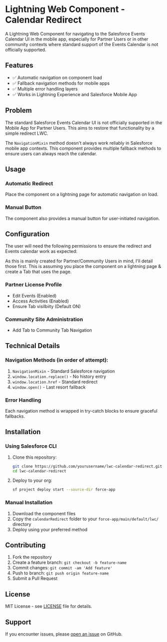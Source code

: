 # Lightning Web Component - Calendar Redirect

A Lightning Web Component for navigating to the Salesforce Events Calendar UI in the mobile app, especially for Partner Users or in other community contexts where standard support of the Events Calendar is not officially supported.

## Features

- ✅ Automatic navigation on component load
- ✅ Fallback navigation methods for mobile apps
- ✅ Multiple error handling layers
- ✅ Works in Lightning Experience and Salesforce Mobile App

## Problem

The standard Salesforce Events Calendar UI is not officially supported in the Mobile App for Partner Users. This aims to restore that functionality by a simple redirect LWC. 

The `NavigationMixin` method doesn't always work reliably in Salesforce mobile app contexts. This component provides multiple fallback methods to ensure users can always reach the calendar.

## Usage

### Automatic Redirect
Place the component on a lightning page for automatic navigation on load.

### Manual Button
The component also provides a manual button for user-initiated navigation.

## Configuration

The user will need the following permissions to ensure the redirect and Events calendar work as expected:

As this is mainly created for Partner/Community Users in mind, I'll detail those first. This is assuming you place the component on a lightning page & create a Tab that uses the page.

### Partner License Profile
- Edit Events (Enabled)
- Access Activities (Enabled)
- Ensure Tab visilbiity (Default ON)

### Community Site Administration
- Add Tab to Community Tab Navigation

## Technical Details

### Navigation Methods (in order of attempt):
1. `NavigationMixin` - Standard Salesforce navigation
2. `window.location.replace()` - No history entry
3. `window.location.href` - Standard redirect
4. `window.open()` - Last resort fallback

### Error Handling
Each navigation method is wrapped in try-catch blocks to ensure graceful fallbacks.

## Installation

### Using Salesforce CLI

1. Clone this repository:
   ```bash
   git clone https://github.com/yourusername/lwc-calendar-redirect.git
   cd lwc-calendar-redirect
   ```

2. Deploy to your org:
   ```bash
   sf project deploy start --source-dir force-app
   ```

### Manual Installation

1. Download the component files
2. Copy the `calendarRedirect` folder to your `force-app/main/default/lwc/` directory
3. Deploy using your preferred method

## Contributing

1. Fork the repository
2. Create a feature branch: `git checkout -b feature-name`
3. Commit changes: `git commit -am 'Add feature'`
4. Push to branch: `git push origin feature-name`
5. Submit a Pull Request

## License

MIT License - see [LICENSE](LICENSE) file for details.

## Support

If you encounter issues, please [open an issue](https://github.com/yourusername/lwc-calendar-redirect/issues) on GitHub.
